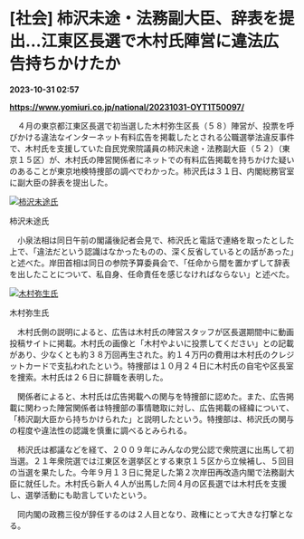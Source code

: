 # [社会] 柿沢未途・法務副大臣、辞表を提出…江東区長選で木村氏陣営に違法広告持ちかけたか

**2023-10-31 02:57**

**https://www.yomiuri.co.jp/national/20231031-OYT1T50097/**

　４月の東京都江東区長選で初当選した木村弥生区長（５８）陣営が、投票を呼びかける違法なインターネット有料広告を掲載したとされる公職選挙法違反事件で、木村氏を支援していた自民党衆院議員の柿沢未途・法務副大臣（５２）（東京１５区）が、木村氏の陣営関係者にネットでの有料広告掲載を持ちかけた疑いのあることが東京地検特捜部の調べでわかった。柿沢氏は３１日、内閣総務官室に副大臣の辞表を提出した。

[![柿沢未途氏](https://www.yomiuri.co.jp/media/2023/10/20231031-OYT1I50068-1.jpg)](https://www.yomiuri.co.jp/pluralphoto/20231031-OYT1I50068/)

柿沢未途氏

　小泉法相は同日午前の閣議後記者会見で、柿沢氏と電話で連絡を取ったとした上で、「違法だという認識はなかったものの、深く反省しているとの話があった」と述べた。岸田首相は同日の参院予算委員会で、「任命から間を置かずして辞表を出したことについて、私自身、任命責任を感じなければならない」と述べた。

[![木村弥生氏](https://www.yomiuri.co.jp/media/2023/10/20231031-OYT1I50069-1.jpg)](https://www.yomiuri.co.jp/pluralphoto/20231031-OYT1I50069/)

木村弥生氏

　木村氏側の説明によると、広告は木村氏の陣営スタッフが区長選期間中に動画投稿サイトに掲載。木村氏の画像と「木村やよいに投票してください」との記載があり、少なくとも約３８万回再生された。約１４万円の費用は木村氏のクレジットカードで支払われたという。特捜部は１０月２４日に木村氏の自宅や区長室を捜索。木村氏は２６日に辞職を表明した。

　関係者によると、木村氏は広告掲載への関与を特捜部に認めた。また、広告掲載に関わった陣営関係者は特捜部の事情聴取に対し、広告掲載の経緯について、「柿沢副大臣から持ちかけられた」と説明したという。特捜部は、柿沢氏の関与の程度や違法性の認識を慎重に調べるとみられる。

　柿沢氏は都議などを経て、２００９年にみんなの党公認で衆院選に出馬して初当選。２１年衆院選では江東区を選挙区とする東京１５区から立候補し、５回目の当選を果たした。今年９月１３日に発足した第２次岸田再改造内閣で法務副大臣に就任した。木村氏ら新人４人が出馬した同４月の区長選では木村氏を支援し、選挙活動にも助言していたという。

　同内閣の政務三役が辞任するのは２人目となり、政権にとって大きな打撃となる。